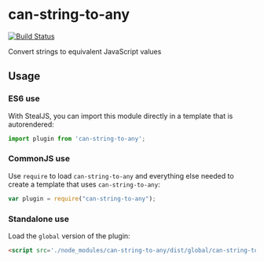 # can-string-to-any

[![Build Status](https://travis-ci.org/canjs/can-string-to-any.svg?branch=master)](https://travis-ci.org/canjs/can-string-to-any)

Convert strings to equivalent JavaScript values

## Usage

### ES6 use

With StealJS, you can import this module directly in a template that is autorendered:

```js
import plugin from 'can-string-to-any';
```

### CommonJS use

Use `require` to load `can-string-to-any` and everything else
needed to create a template that uses `can-string-to-any`:

```js
var plugin = require("can-string-to-any");
```

### Standalone use

Load the `global` version of the plugin:

```html
<script src='./node_modules/can-string-to-any/dist/global/can-string-to-any.js'></script>
```
